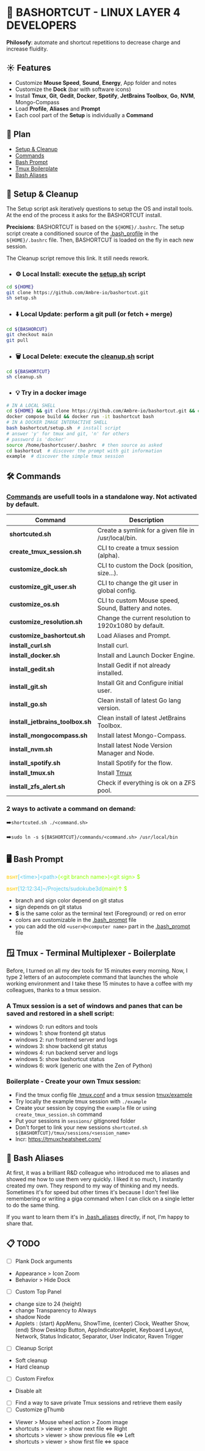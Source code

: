 # 🧰 BASHORTCUT - LINUX LAYER 4 DEVELOPERS

**Philosofy**: automate and shortcut repetitions to decrease charge and increase fluidity.

## ☀️ Features

- Customize **Mouse Speed**, **Sound**, **Energy**, App folder and notes
- Customize the **Dock** (bar with software icons)
- Install **Tmux**, **Git**, **Gedit**, **Docker**, **Spotify**, **JetBrains Toolbox**, **Go**, **NVM**, Mongo-Compass
- Load **Profile**, **Aliases** and **Prompt**
- Each cool part of the **Setup** is individually a **Command**

## 📖 Plan

- [Setup & Cleanup](#-setup--cleanup)
- [Commands](#-commands)
- [Bash Prompt](#-bash-prompt)
- [Tmux Boilerplate](#-tmux---terminal-multiplexer---boilerplate)
- [Bash Aliases](#-bash-aliases)

## 📜 Setup & Cleanup

The Setup script ask iteratively questions to setup the OS and install tools.
At the end of the process it asks for the BASHORTCUT install.

**Precisions**: BASHORTCUT is based on the `${HOME}/.bashrc`. The setup script create a conditioned source of
the [.bash_profile](https://github.com/Ambre-io/bashortcut/blob/main/linux/.bash_profile) in the `${HOME}/.bashrc` file.
Then, BASHORTCUT is loaded on the fly in each new session.

The Cleanup script remove this link. It still needs rework.

- ### ⚙️ **Local Install**: execute the [setup.sh](https://github.com/Ambre-io/bashortcut/blob/main/setup.sh) script

```bash
cd ${HOME}
git clone https://github.com/Ambre-io/bashortcut.git
sh setup.sh
```

- ### ⬇️ **Local Update**: perform a git pull (or fetch + merge)

```bash
cd ${BASHORCUT}
git checkout main
git pull
```

- ### 🗑️ **Local Delete**: execute the [cleanup.sh](https://github.com/Ambre-io/bashortcut/blob/main/cleanup.sh) script

```bash
cd ${BASHORTCUT}
sh cleanup.sh
```

- ### 💡 **Try** in a docker image

```bash
# IN A LOCAL SHELL
cd ${HOME} && git clone https://github.com/Ambre-io/bashortcut.git && cd bashortcut
docker compose build && docker run -it bashortcut bash
# IN A DOCKER IMAGE INTERACTIVE SHELL
bash bashortcut/setup.sh  # install script
# answer 'y' for tmux and git, 'n' for others
# password is 'docker'
source /home/bashortcuser/.bashrc  # then source as asked
cd bashortcut  # discover the prompt with git information
example  # discover the simple tmux session
```

## 🛠️ Commands

### [Commands](https://github.com/Ambre-io/bashortcut/tree/main/commands) are usefull tools in a standalone way. Not activated by default.

| Command                          | Description                                                 |
|----------------------------------|-------------------------------------------------------------|
| **shortcuted.sh**                | Create a symlink for a given file in /usr/local/bin.        | 
| **create_tmux_session.sh**       | CLI to create a tmux session (alpha).                       | 
| **customize_dock.sh**            | CLI to custom the Dock (position, size...).                 |  
| **customize_git_user.sh**        | CLI to change the git user in global config.                |  
| **customize_os.sh**              | CLI to custom Mouse speed, Sound, Battery and notes.        |   
| **customize_resolution.sh**      | Change the current resolution to 1920x1080 by default.      |  
| **customize_bashortcut.sh**      | Load Aliases and Prompt.                                    |  
| **install_curl.sh**              | Install curl.                                               | 
| **install_docker.sh**            | Install and Launch Docker Engine.                           | 
| **install_gedit.sh**             | Install Gedit if not already installed.                     | 
| **install_git.sh**               | Install Git and Configure initial user.                     | 
| **install_go.sh**                | Clean install of latest Go lang version.                    | 
| **install_jetbrains_toolbox.sh** | Clean install of latest JetBrains Toolbox.                  | 
| **install_mongocompass.sh**      | Install latest Mongo-Compass.                               | 
| **install_nvm.sh**               | Install latest Node Version Manager and Node.               | 
| **install_spotify.sh**           | Install Spotify for the flow.                               | 
| **install_tmux.sh**              | Install [Tmux](#-tmux---terminal-multiplexer---boilerplate) | 
| **install_zfs_alert.sh**         | Check if everything is ok on a ZFS pool.                    |

### 2 ways to activate a command on demand:

➡️`shortcuted.sh ./<command.sh>`

➡️`sudo ln -s ${BASHORTCUT}/commands/<command.sh> /usr/local/bin`

## 🖥️ Bash Prompt

</span><span style="color:#FFCC00FF">
ʙsʜᴛ</span><span style="color:#8CFF00FF"><span style="color:#55c6e7">[&lt;time&gt;]</span><span style="color:#55c6e7">&lt;path&gt;</span><span style="color:#8CFF00FF">(&lt;git branch name&gt;)&lt;git sign&gt;</span> $

</span><span style="color:#FFCC00FF">
ʙsʜᴛ</span><span style="color:#8CFF00FF"><span style="color:#55c6e7">[12:12:34]</span><span style="color:#55c6e7">~/Projects/sudokube3d</span><span style="color:#8CFF00FF">(main)↑</span> $

- branch and sign color depend on git status
- sign depends on git status
- **$** is the same color as the terminal text (Foreground) or red on error
- colors are customizable in
  the [.bash_prompt](https://github.com/Ambre-io/bashortcut/blob/main/linux/.bash_prompt#L148) file
- you can add the old `<user>@<computer name>` part in
  the [.bash_prompt](https://github.com/Ambre-io/bashortcut/blob/main/linux/.bash_prompt#L148) file

## 🪟 Tmux - Terminal Multiplexer - Boilerplate

Before, I turned on all my dev tools for 15 minutes every morning. Now, I type 2 letters of an autocomplete command
that launches the whole working environment and I take these 15 minutes to have a coffee with my colleagues, thanks to a
tmux session.

### A Tmux session is a set of windows and panes that can be saved and restored in a shell script:

- windows 0: run editors and tools
- windows 1: show frontend git status
- windows 2: run frontend server and logs
- windows 3: show backend git status
- windows 4: run backend server and logs
- windows 5: show bashortcut status
- windows 6: work (generic one with the Zen of Python)

### Boilerplate - Create your own Tmux session:

- Find the tmux config file [.tmux.conf](https://github.com/Ambre-io/bashortcut/blob/main/tmux/.tmux.conf) and a tmux
  session [tmux/example](https://github.com/Ambre-io/bashortcut/blob/main/tmux/example)
- Try locally the example tmux session with `./example`
- Create your session by copying the `example` file or using `create_tmux_session.sh` command
- Put your sessions in `sessions/` gitignored folder
- Don't forget to link your new sessions `shortcuted.sh ${BASHORTCUT}/tmux/sessions/<session_name>`
- Incr: https://tmuxcheatsheet.com/

## 💨 Bash Aliases

At first, it was a brilliant R&D colleague who introduced me to aliases and showed me how to use them very quickly.
I liked it so much, I instantly created my own. They respond to my way of thinking and my needs.
Sometimes it's for speed but other times it's because I don't feel like remembering or writing a giga command when I can
click on a single letter to do the same thing.

If you want to learn them it's in [.bash_aliases](https://github.com/Ambre-io/bashortcut/blob/main/linux/.bash_aliases)
directly, if not, I'm happy to share that.

## 📋 TODO

- [ ] Plank Dock arguments
- Appearance > Icon Zoom
- Behavior > Hide Dock
- [ ] Custom Top Panel
- change size to 24 (height)
- change Transparency to Always
- shadow Node
- Applets : (start) AppMenu, ShowTime, (center) Clock, Weather Show, (end) Show Desktop Button, AppIndicatorApplet,
  Keyboard Layout, Network, Status Indicator, Separator, User Indicator, Raven Trigger
- [ ] Cleanup Script
- Soft cleanup
- Hard cleanup
- [ ] Custom Firefox
- Disable alt
- [ ] Find a way to save private Tmux sessions and retrieve them easily
- [ ] Customize gThumb
- Viewer > Mouse wheel action > Zoom image
- shortcuts > viewer > show next file <=> Right
- shortcuts > viewer > show previous file <=> Left
- shortcuts > viewer > show first file <=> space
